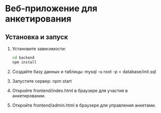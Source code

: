 # Веб-приложение для анкетирования

## Установка и запуск

1) Установите зависимости:
   ```bash
   cd backend
   npm install
2) Создайте базу данных и таблицы:
mysql -u root -p < database/init.sql

3) Запустите сервер:
npm start

4) Откройте frontend/index.html в браузере для участия в анкетировании.
5) Откройте frontend/admin.html в браузере для управления анкетами.